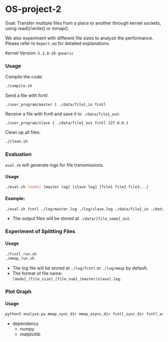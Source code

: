 # OS-project-2
Goal: Transfer multiple files from a place to another through kernel sockets, using read()/write() or mmap(). 

We also experiment with different file sizes to analyze the performance. Please refer to `Report.md` for detailed explanations.

Kernel Version: `5.3.0-28-generic`
### Usage
Compile the code:
```bash
./compile.sh
```
Send a file with fcntl:
```
./user_program/master 1 ./data/file1_in fcntl
```
Receive a file with fcntl and save it to `./data/file1_out`:
```
./user_program/slave 1 ./data/file1_out fcntl 127.0.0.1
```
Clean up all files:
```bash
./clean.sh
```

### Evaluation
`eval.sh` will generate logs for file transmissions.
#### Usage
```bash
./eval.sh [mode] [master log] [slave log] [file1 file2 file3...]   
```
#### Example:
```bash
./eval.sh fcntl ./log/master.log ./log/slave.log ./data/file1_in ./data/file2_in
```
- The output files will be stored at `./data/[file_name]_out`.

### Experiment of Splitting Files
#### Usage
```bash
./fcntl_run.sh
./mmap_run.sh
```
- The log file will be stored at `./log/fcntl` or `./log/mmap` by default.
- The format of file name: `[mode]_[file_size]_[file_num]_[master/slave].log`.

### Plot Graph
#### Usage
```bash
python3 analyze.py mmap_sync_dir mmap_async_dir fcntl_sync_dir fcntl_async_dir fcntl_diff_buf_dir fcntl_diff_split_dir
```
- dependency
  - numpy
  - matplotlib
